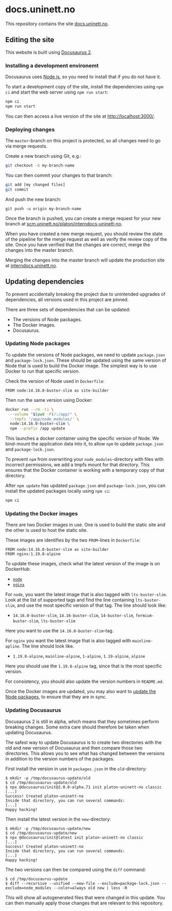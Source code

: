 # docs.uninett.no

This repository contains the site [docs.uninett.no](https://docs.uninett.no/).


## Editing the site

This website is built using [Docusaurus 2](https://v2.docusaurus.io/).


### Installing a development environemt

Docusaurus uses [Node.js](https://nodejs.org/), so you need to install that if you do not have it.

To start a development copy of the site, install the dependencies using `npm ci` and start the web server using `npm run start`:

```sh
npm ci
npm run start
```

You can then access a live version of the site at [http://localhost:3000/](http://localhost:3000/).


### Deploying changes

The `master`-branch on this project is protected, so all changes need to go via merge requests.

Create a new branch using Git, e.g.:

```sh
git checkout -b my-branch-name
```

You can then commit your changes to that branch:

```sh
git add [my changed files]
git commit
```

And push the new branch:

```
git push -u origin my-branch-name
```

Once the branch is pushed, you can create a merge request for your new branch at [scm.uninett.no/platon/interndocs-uninett-no](https://scm.uninett.no/platon/interndocs-uninett-no/-/merge_requests).

When you have created a new merge request, you should review the state of the pipeline for the merge request as well as verify the review copy of the site.
Once you have verified that the changes are correct, merge the changes into the master branch.

Merging the changes into the master branch will update the production site at [interndocs.uninett.no](https://interndocs.uninett.no/).


## Updating dependencies

To prevent accidentally breaking the project due to unintended upgrades of dependencies, all versions used in this project are pinned.

There are three sets of dependencies that can be updated:

* The versions of Node packages.
* The Docker images.
* Docusaurus.


### Updating Node packages

To update the versions of Node packages, we need to update `package.json` and `package-lock.json`.
These should be updated using the same version of Node that is used to build the Docker image.
The simplest way is to use Docker to run that specific version.

Check the version of Node used in `Dockerfile`:

```
FROM node:14.16.0-buster-slim as site-builder
```

Then run the same version using Docker:

```sh
docker run --rm -ti \
  --volume "$(pwd -P)/:/app/" \
  --tmpfs '/app/node_modules/' \
  node:14.16.0-buster-slim \
  npm --prefix /app update
```

This launches a docker container using the specific version of Node.
We bind-mount the application data into it, to allow `npm` to update `package.json` and `package-lock.json`.

To prevent `npm` from overwriting your `node_modules`-directory with files with incorrect permissions, we add a tmpfs mount for that directory.
This ensures that the Docker container is working with a temporary copy of that directory.

After `npm update` has updated `package.json` and `package-lock.json`, you can install the updated packages locally using `npm ci`:

```sh
npm ci
```


### Updating the Docker images

There are two Docker images in use. One is used to build the static site and the other is used to host the static site.

These images are identifies by the two `FROM`-lines in `Dockerfile`:

```
FROM node:14.16.0-buster-slim as site-builder
FROM nginx:1.19.8-alpine
```

To update these images, check what the latest version of the image is on DockerHub:

* [`node`](https://hub.docker.com/_/node)
* [`nginx`](https://hub.docker.com/_/nginx)

For `node`, you want the latest image that is also tagged with `lts-buster-slim`.
Look at the list of supported tags and find the line containing `lts-buster-slim`, and use the most specific version of that tag.
The line should look like:

* `14.16.0-buster-slim`, `14.16-buster-slim`, `14-buster-slim`, `fermium-buster-slim`, `lts-buster-slim`

Here you want to use the `14.16.0-buster-slim`-tag.

For `nginx` you want the latest image that is also tagged with `mainline-apline`.
The line should look like.

* `1.19.8-alpine`, `mainline-alpine`, `1-alpine`, `1.19-alpine`, `alpine`

Here you should use the `1.19.8-alpine` tag, since that is the most specific version.

For consistency, you should also update the version numbers in `README.md`.

Once the Docker images are updated, you may also want to [update the Node packages](#updating-node-packages), to ensure that they are in sync.


### Updating Docusaurus

Docusaurus 2 is still in alpha, which means that they sometimes perform breaking changes.
Some extra care should therefore be taken when updating Docusaurus.

The safest way to update Docusaurus is to create two directories with the old and new version of Docusaurus and then compare those two directories.
This allows you to see what has changed between the versions in addition to the version numbers of the packages.

First install the version in use in `packages.json` in the `old`-directory:

```console
$ mkdir -p /tmp/docusaurus-update/old
$ cd /tmp/docusaurus-update/old
$ npx @docusaurus/init@2.0.0-alpha.71 init platon-uninett-no classic
[...]
Success! Created platon-uninett-no
Inside that directory, you can run several commands:
[...]
Happy hacking!
```

Then install the latest version in the `new`-directory:

```console
$ mkdir -p /tmp/docusaurus-update/new
$ cd /tmp/docusaurus-update/new
$ npx @docusaurus/init@latest init platon-uninett-no classic
[...]
Success! Created platon-uninett-no
Inside that directory, you can run several commands:
[...]
Happy hacking!
```

The two versions can then be compared using the `diff` command:

```console
$ cd /tmp/docusaurus-update
$ diff --recursive --unified --new-file --exclude=package-lock.json --exclude=node_modules --color=always old new | less -R
```

This will show all autogenerated files that were changed in this update.
You can then manually apply those changes that are relevant to this repository.
